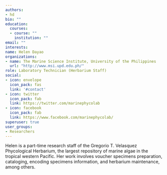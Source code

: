 ```yaml
---
authors:
- hd
bio: ""
education: 
  courses:
  - course: ""
    institution: ""
email: ""
interests: 
name: Helen Dayao
organizations:
- name: The Marine Science Institute, University of the Philippines
  url: "http://www.msi.upd.edu.ph/"
role: Laboratory Technician (Herbarium Staff)
social:
- icon: envelope
  icon_pack: fas
  link: '#contact'
- icon: twitter
  icon_pack: fab
  link: https://twitter.com/marinephycolab
- icon: facebook
  icon_pack: fab
  link: https://www.facebook.com/marinephycolab/
superuser: true
user_groups:
- Researchers
---
```

Helen is a part-time research staff of the Gregorio T. Velasquez Phycological Herbarium, the largest repository of marine algae in the tropical western Pacific. Her work involves voucher specimens preparation, cataloging, encoding specimens information, and herbarium maintenance, among others.  
